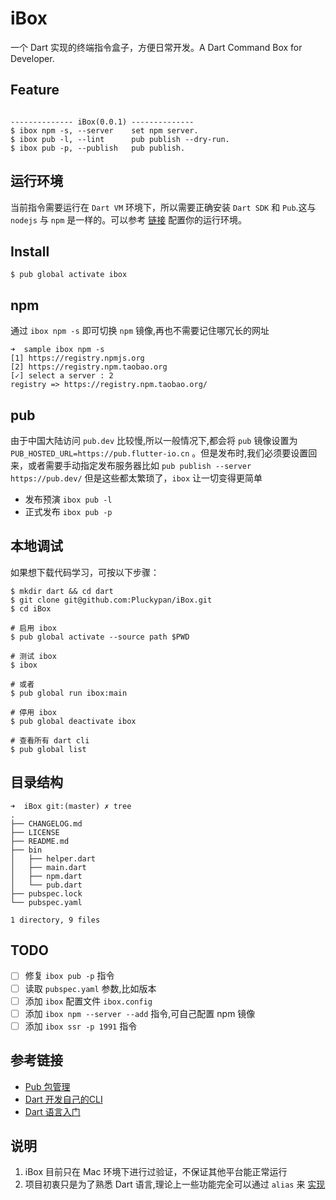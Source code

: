 # iBox
一个 Dart 实现的终端指令盒子，方便日常开发。A Dart Command Box for Developer.

## Feature
```

-------------- iBox(0.0.1) --------------
$ ibox npm -s, --server    set npm server.
$ ibox pub -l, --lint      pub publish --dry-run.
$ ibox pub -p, --publish   pub publish.

```

## 运行环境
当前指令需要运行在 `Dart VM` 环境下，所以需要正确安装 `Dart SDK` 和 `Pub`.这与 `nodejs` 与 `npm` 是一样的。可以参考 [链接](http://www.echo.engineer/FlutterCN/#/install) 配置你的运行环境。

## Install
```
$ pub global activate ibox
```


## npm

通过 `ibox npm -s` 即可切换 `npm` 镜像,再也不需要记住哪冗长的网址

```
➜  sample ibox npm -s
[1] https://registry.npmjs.org
[2] https://registry.npm.taobao.org
[✓] select a server : 2
registry => https://registry.npm.taobao.org/

```

## pub

由于中国大陆访问 `pub.dev` 比较慢,所以一般情况下,都会将 `pub` 镜像设置为 ` PUB_HOSTED_URL=https://pub.flutter-io.cn` 。但是发布时,我们必须要设置回来，或者需要手动指定发布服务器比如 `pub publish --server https://pub.dev/` 但是这些都太繁琐了，`ibox` 让一切变得更简单

- 发布预演 `ibox pub -l`
- 正式发布 `ibox pub -p`


## 本地调试
如果想下载代码学习，可按以下步骤：

```
$ mkdir dart && cd dart
$ git clone git@github.com:Pluckypan/iBox.git
$ cd iBox

# 启用 ibox
$ pub global activate --source path $PWD

# 测试 ibox
$ ibox

# 或者
$ pub global run ibox:main

# 停用 ibox
$ pub global deactivate ibox

# 查看所有 dart cli
$ pub global list

```

## 目录结构
```
➜  iBox git:(master) ✗ tree
.
├── CHANGELOG.md
├── LICENSE
├── README.md
├── bin
│   ├── helper.dart
│   ├── main.dart
│   ├── npm.dart
│   └── pub.dart
├── pubspec.lock
└── pubspec.yaml

1 directory, 9 files

```

## TODO
- [ ] 修复 `ibox pub -p` 指令 
- [ ] 读取 `pubspec.yaml` 参数,比如版本
- [ ] 添加 `ibox` 配置文件 `ibox.config`
- [ ] 添加 `ibox npm --server --add` 指令,可自己配置 npm 镜像
- [ ] 添加 `ibox ssr -p 1991` 指令

## 参考链接
- [Pub 包管理](http://www.echo.engineer/FlutterCN/#/package)
- [Dart 开发自己的CLI](http://www.echo.engineer/FlutterCN/#/executable)
- [Dart 语言入门](http://www.echo.engineer/FlutterCN/#/dart)

## 说明
1. iBox 目前只在 Mac 环境下进行过验证，不保证其他平台能正常运行
2. 项目初衷只是为了熟悉 Dart 语言,理论上一些功能完全可以通过 `alias` 来 [实现](http://www.echo.engineer/FlutterCN/#/install?id=%e7%8e%af%e5%a2%83%e5%8f%98%e9%87%8f) 